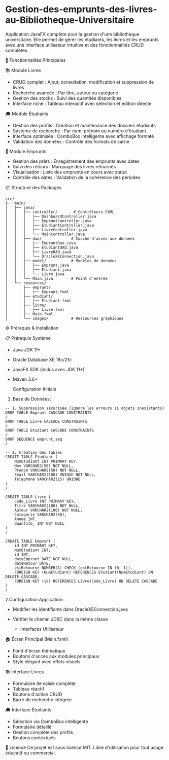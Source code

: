 # Gestion-des-emprunts-des-livres-au-Bibliotheque-Universitaire
Application JavaFX complète pour la gestion d'une bibliothèque universitaire. Elle permet de gérer les étudiants, les livres et les emprunts avec une interface utilisateur intuitive et des fonctionnalités CRUD complètes.

🌟 Fonctionnalités Principales

📚 Module Livres
- CRUD complet : Ajout, consultation, modification et suppression de livres
- Recherche avancée : Par titre, auteur ou catégorie
- Gestion des stocks : Suivi des quantités disponibles
- Interface riche : Tableau interactif avec sélection et édition directe

🎓 Module Étudiants
- Gestion des profils : Création et maintenance des dossiers étudiants
- Système de recherche : Par nom, prénom ou numéro d'étudiant
- Interface optimisée : ComboBox intelligente avec affichage formaté
- Validation des données : Contrôle des formats de saisie

🔄 Module Emprunts
- Gestion des prêts : Enregistrement des emprunts avec dates
- Suivi des retours : Marquage des livres retournés
- Visualisation : Liste des emprunts en cours avec statut
- Contrôle des dates : Validation de la cohérence des périodes

📦 Structure des Packages
```
src/
├── main/
│   ├── java/
│   │   ├── controller/       # Contrôleurs FXML
│   │   │   ├── DashboardController.java
│   │   │   ├── EmpruntController.java
│   │   │   ├── EtudiantController.java
│   │   │   ├── LivreController.java
│   │   │   └── MainController.java
│   │   ├── dao/             # Couche d'accès aux données
│   │   │   ├── EmpruntDao.java
│   │   │   ├── EtudiantDAO.java
│   │   │   ├── LivreDAO.java
│   │   │   └── OracleXEConnection.java
│   │   ├── model/           # Modèles de données
│   │   │   ├── Emprunt.java
│   │   │   ├── Etudiant.java
│   │   │   └── Livre.java
│   │   └── Main.java        # Point d'entrée
│   └── resources/
│       ├── emprunt/
│       │   ├── Emprunt.fxml
│       ├── etudiant/
│       │   ├── Etudiant.fxml
│       ├── livre/
│       │   ├── Livre.fxml
│       ├── Main.fxml
│       └── images/          # Ressources graphiques
```

⚙ Prérequis & Installation

📋 Prérequis Système
- Java JDK 11+
- Oracle Database XE 18c/21c
- JavaFX SDK (inclus avec JDK 11+)
- Maven 3.6+

  Configuration Initiale
1. Base de Données:
```
-- 1. Suppression sécurisée (ignore les erreurs si objets inexistants)
DROP TABLE Emprunt CASCADE CONSTRAINTS
/
DROP TABLE Livre CASCADE CONSTRAINTS
/
DROP TABLE Etudiant CASCADE CONSTRAINTS
/
DROP SEQUENCE emprunt_seq
/

-- 2. Création des tables
CREATE TABLE Etudiant (
    NumEtudiant INT PRIMARY KEY,
    Nom VARCHAR2(50) NOT NULL,
    Prenom VARCHAR2(50) NOT NULL,
    Email VARCHAR2(100) UNIQUE NOT NULL,
    Telephone VARCHAR2(15) UNIQUE
)
/

CREATE TABLE Livre (
    Code_Livre INT PRIMARY KEY,
    Titre VARCHAR2(100) NOT NULL,
    Auteur VARCHAR2(100) NOT NULL,
    Categorie VARCHAR2(50),
    Annee INT,
    Quantite_ INT NOT NULL
)
/

CREATE TABLE Emprunt (
    id INT PRIMARY KEY,
    NumEtudiant INT,
    id INT,
    dateEmprunt DATE NOT NULL,
    dateRetour DATE,
    estRetourne NUMBER(1) CHECK (estRetourne IN (0, 1)),
    FOREIGN KEY (NumEtudiant) REFERENCES Etudiant(NumEtudiant) ON DELETE CASCADE,
    FOREIGN KEY (id) REFERENCES Livre(Code_Livre) ON DELETE CASCADE
)
/
```
2.Configuration Application:
- Modifier les identifiants dans OracleXEConnection.java
- Vérifier le chemin JDBC dans la même classe


  * Interfaces Utilisateur
  
🏠 Écran Principal (Main.fxml)
- Fond d'écran thématique
- Boutons d'accès aux modules principaux
- Style élégant avec effets visuels

📚 Interface Livres
- Formulaire de saisie complète
- Tableau réactif
- Boutons d'action CRUD
- Barre de recherche intégrée

🎓 Interface Étudiants
- Sélection via ComboBox intelligente
- Formulaire détaillé
- Gestion complète des profils
- Boutons contextuels

📄 Licence
Ce projet est sous licence MIT. Libre d'utilisation pour tout usage éducatif ou commercial.

